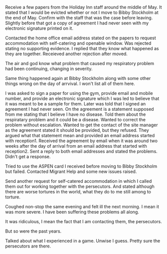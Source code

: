 Receive a few papers from the Holiday Inn staff around the middle of May. It stated that I would be evicted whether or not I move to Bibby Stockholm at the end of May. Confirm with the staff that was the case before leaving. Slightly before that got a copy of agreement I had never seen with my electronic signature printed on it.

Contacted the home office email address stated on the papers to request accommodation with self-catering and openable window. Was rejected stating no supporting evidence. I replied that they know what happened as they are together. Receieved another rejection after moved.

The air and god know what problem that caused my respiratory problem had been continuing, changing in severity.

Same thing happened again at Bibby Stockholm along with some other things wrong on the day of arrvival. I won't list all of them here.

I was asked to sign a paper for using the gym, provide email and mobile number, and provide an electronic signature which I was led to believe that it was meant to be a sample for them. Later was told that I signed an agreement I had never seen. On the agreement is a statement supposed from me stating that I believe I have no disease. Told them about the respiratary problem and it could be a disease. Wanted to correct the problem without escalation. Wanted to get the contact of the site manager as the agreement stated it should be provided, but they refused. They argued what that statement mean and provided an email address started with reception1. Received the agreement by email when it was around two weeks after the day of arrival from an email address that started with reception2. Sent a reply to both email addresses and stated the problems. Didn't get a response.

Tried to use the ASPEN card I received before moving to Bibby Stockholm but failed. Contacted Migrant Help and some new issues raised.

Send another request for self-catered accommodation in which I called them out 
for working together with the persecutors. And stated although there are worse tortures in the world, what they do to me still among to torture.

Coughed non-stop the same evening and felt ill the next morning. I mean it was more severe. I have been suffering these problems
all along.

It was ridiculous, I mean the fact that I am contacting them, the persecutors.

But so were the past years.

Talked about what I experienced in a game. Unwise I guess. Pretty sure the persecutors are there.
